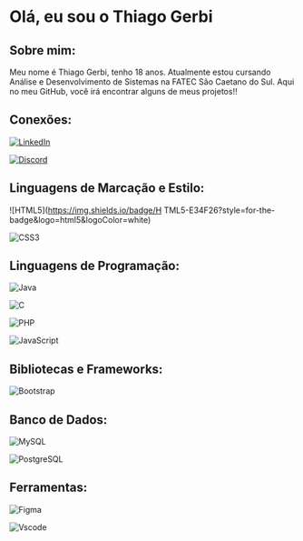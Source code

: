 
# Olá, eu sou o Thiago Gerbi

## Sobre mim:
Meu nome é Thiago Gerbi, tenho 18 anos. Atualmente estou cursando Análise e Desenvolvimento de Sistemas na FATEC São Caetano do Sul. Aqui no meu GitHub, você irá encontrar alguns de meus projetos!!

## Conexões:
[![LinkedIn](https://img.shields.io/badge/LinkedIn-0077B5?style=for-the-badge&logo=linkedin&logoColor=white)](https://www.linkedin.com/in/thiagogerbi/)              

[![Discord](https://img.shields.io/badge/Discord-7289DA?style=for-the-badge&logo=discord&logoColor=white)](https://discord.com/channels/@bxx.09/)


## Linguagens de Marcação e Estilo:
![HTML5](https://img.shields.io/badge/H TML5-E34F26?style=for-the-badge&logo=html5&logoColor=white)

![CSS3](https://img.shields.io/badge/CSS3-1572B6?style=for-the-badge&logo=css3&logoColor=white)

## Linguagens de Programação:
![Java](https://img.shields.io/badge/java-%23ED8B00.svg?style=for-the-badge&logo=openjdk&logoColor=white)

![C](https://img.shields.io/badge/C-00599C?style=for-the-badge&logo=c&logoColor=white)

![PHP](https://img.shields.io/badge/PHP-777BB4?style=for-the-badge&logo=php&logoColor=white)

![JavaScript](https://img.shields.io/badge/JavaScript-F7DF1E?style=for-the-badge&logo=javascript&logoColor=black)

## Bibliotecas e Frameworks:
![Bootstrap](https://img.shields.io/badge/-boostrap-0D1117?style=for-the-badge&logo=bootstrap&labelColor=0D1117)

## Banco de Dados:
![MySQL](https://img.shields.io/badge/MySQL-00000F?style=for-the-badge&logo=mysql&logoColor=white)

![PostgreSQL](https://img.shields.io/badge/PostgreSQL-000?style=for-the-badge&logo=postgresql)

## Ferramentas:
![Figma](https://img.shields.io/badge/Figma-696969?style=for-the-badge&logo=figma&logoColor=figma)

![Vscode](https://img.shields.io/badge/Vscode-007ACC?style=for-the-badge&logo=visual-studio-code&logoColor=white)

